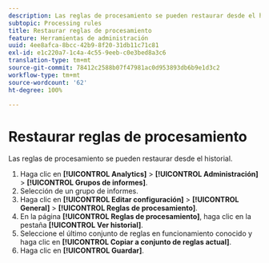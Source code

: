 ```yaml
---
description: Las reglas de procesamiento se pueden restaurar desde el historial.
subtopic: Processing rules
title: Restaurar reglas de procesamiento
feature: Herramientas de administración
uuid: 4ee8afca-8bcc-42b9-8f20-31db11c71c81
exl-id: e1c220a7-1c4a-4c55-9eeb-c0e3bed8a3c6
translation-type: tm+mt
source-git-commit: 78412c2588b07f47981ac0d953893db6b9e1d3c2
workflow-type: tm+mt
source-wordcount: '62'
ht-degree: 100%

---
```


# Restaurar reglas de procesamiento

Las reglas de procesamiento se pueden restaurar desde el historial.

1. Haga clic en **[!UICONTROL Analytics]** > **[!UICONTROL Administración]** > **[!UICONTROL Grupos de informes]**.
1. Selección de un grupo de informes.
1. Haga clic en **[!UICONTROL Editar configuración]** > **[!UICONTROL General]** > **[!UICONTROL Reglas de procesamiento]**.
1. En la página **[!UICONTROL Reglas de procesamiento]**, haga clic en la pestaña **[!UICONTROL Ver historial]**.
1. Seleccione el último conjunto de reglas en funcionamiento conocido y haga clic en **[!UICONTROL Copiar a conjunto de reglas actual]**.
1. Haga clic en **[!UICONTROL Guardar]**.
